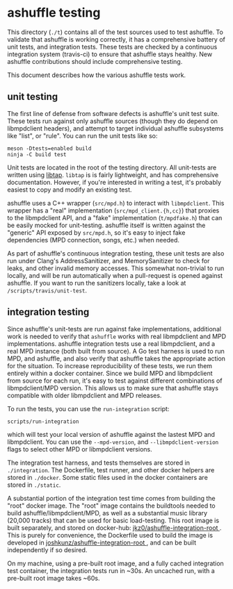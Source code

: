 # ashuffle testing

This directory (`./t`) contains all of the test sources used to test ashuffle.
To validate that ashuffle is working correctly, it has a comprehensive battery
of unit tests, and integration tests. These tests are checked by a continuous
integration system (travis-ci) to ensure that ashuffle stays healthy. New
ashuffle contributions should include comprehensive testing.

This document describes how the various ashuffle tests work.

## unit testing

The first line of defense from software defects is ashuffle's unit test suite.
These tests run against only ashuffle sources (though they do depend on
libmpdclient headers), and attempt to target individual ashuffle subsystems
like "list", or "rule". You can run the unit tests like so:

    meson -Dtests=enabled build
    ninja -C build test 

Unit tests are located in the root of the testing directory. All unit-tests
are written using [libtap](https://github.com/zorgnax/libtap). `libtap` is
is fairly lightweight, and has comprehensive documentation. However, if you're
interested in writing a test, it's probably easiest to copy and modify an
existing test.

ashuffle uses a C++ wrapper (`src/mpd.h`) to interact with `libmpdclient`.
This wrapper has a "real" implementation (`src/mpd_client.{h,cc}`) that
proxies to the libmpdclient API, and a "fake" implementation (`t/mpdfake.h`)
that can be easily mocked for unit-testing. ashuffle itself is written
against the "generic" API exposed by `src/mpd.h`, so it's easy to inject fake
dependencies (MPD connection, songs, etc.) when needed.

As part of ashuffle's continuous integration testing, these unit tests are also
run under Clang's AddressSanitizer, and MemorySanitizer to check for leaks,
and other invalid memory accesses. This somewhat non-trivial to run locally,
and will be run automatically when a pull-request is opened against ashuffle.
If you want to run the sanitizers locally, take a look at
`/scripts/travis/unit-test`.

## integration testing 

Since ashuffle's unit-tests are run against fake implementations, additional
work is needed to verify that `ashuffle` works with real libmpdclient and MPD
implementations. ashuffle integration
tests use a real libmpdclient, and a real MPD instance (both built from source).
A Go test harness is used to run MPD, and ashuffle, and also verify that
ashuffle takes the appropriate action for the situation. To increase
reproducibility of these tests, we run them entirely within a docker container.
Since we build MPD and libmpdclient from source for each run, it's easy to
test against different combinations of libmpdclient/MPD version. This allows
us to make sure that ashuffle stays compatible with older libmpdclient and
MPD releases.

To run the tests, you can use the `run-integration` script:

    scripts/run-integration

which will test your local version of ashuffle against the lastest MPD and
libmpdclient. You can use the `--mpd-version`, and `--libmpdclient-version`
flags to select other MPD or libmpdclient versions.

The integration test harness, and tests themselves are stored in
`./integration`. The Dockerfile, test runner, and other docker helpers are
stored in `./docker`. Some static files used in the docker containers are
stored in `./static`.

A substantial portion of the integration test time comes from building the
"root" docker image. The "root" image contains the buildtools needed to build
ashuffle/libmpdclient/MPD, as well as a substantial music library
(20,000 tracks) that can be used for basic load-testing. This root image is
built separately, and stored on docker-hub: [jkz0/ashuffle-integration-root
](https://hub.docker.com/r/jkz0/ashuffle-integration-root). This is purely
for convenience, the Dockerfile used to build the image is developed in
[joshkunz/ashuffle-integration-root
](https://github.com/joshkunz/ashuffle-integration-root), and can be built
independently if so desired.

On my machine, using a pre-built root image, and a fully cached integration
test container, the integration tests run in ~30s. An uncached run, with
a pre-built root image takes ~60s.
